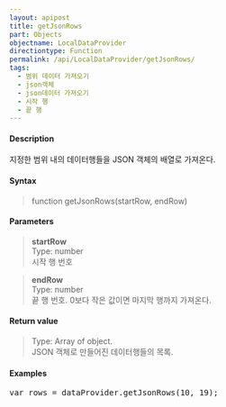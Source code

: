 ```yaml
---
layout: apipost
title: getJsonRows
part: Objects
objectname: LocalDataProvider
directiontype: Function
permalink: /api/LocalDataProvider/getJsonRows/
tags:
  - 범위 데이터 가져오기
  - json객체
  - json데이터 가져오기
  - 시작 행
  - 끝 행
---
```



#### Description

 지정한 범위 내의 데이터행들을 JSON 객체의 배열로 가져온다.

#### Syntax

> function getJsonRows(startRow, endRow)

#### Parameters

> **startRow**  
> Type: number  
> 시작 행 번호

> **endRow**  
> Type: number  
> 끝 행 번호. 0보다 작은 값이면 마지막 행까지 가져온다.

#### Return value

> Type: Array of object.  
> JSON 객체로 만들어진 데이터행들의 목록.

#### Examples 

<pre class="prettyprint">
var rows = dataProvider.getJsonRows(10, 19);
</pre>


